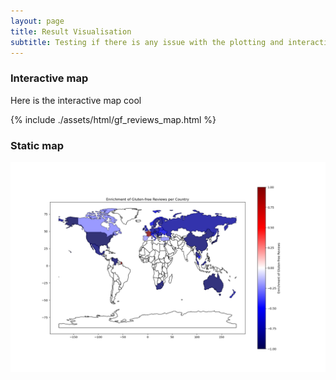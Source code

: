 ```yaml
---
layout: page
title: Result Visualisation
subtitle: Testing if there is any issue with the plotting and interactive plot
---
```


### Interactive map

Here is the interactive map cool

{% include ./assets/html/gf_reviews_map.html %}

### Static map

![Static map](/assets/img_ada/static_map.png)